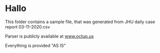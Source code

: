 # Hallo

This folder contains a sample file, that was generated from JHU daily case report 03-11-2020.csv

Parser is publicly available at www.octup.us

Everything is provided "AS IS"
